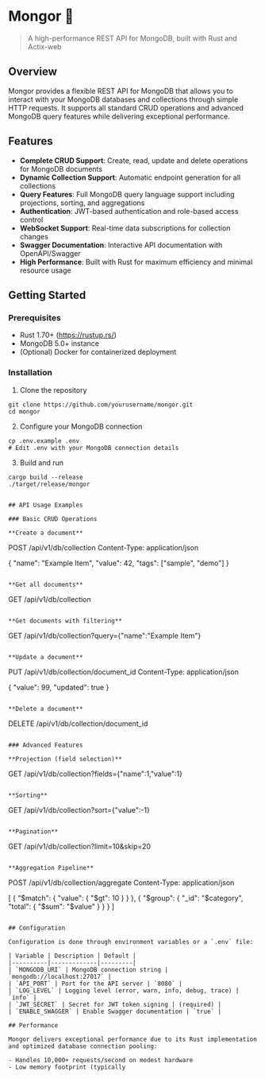 # Mongor 🚀

> A high-performance REST API for MongoDB, built with Rust and Actix-web

## Overview

Mongor provides a flexible REST API for MongoDB that allows you to interact with your MongoDB databases and collections through simple HTTP requests. It supports all standard CRUD operations and advanced MongoDB query features while delivering exceptional performance.

## Features

- **Complete CRUD Support**: Create, read, update and delete operations for MongoDB documents
- **Dynamic Collection Support**: Automatic endpoint generation for all collections
- **Query Features**: Full MongoDB query language support including projections, sorting, and aggregations
- **Authentication**: JWT-based authentication and role-based access control
- **WebSocket Support**: Real-time data subscriptions for collection changes
- **Swagger Documentation**: Interactive API documentation with OpenAPI/Swagger
- **High Performance**: Built with Rust for maximum efficiency and minimal resource usage

## Getting Started

### Prerequisites

- Rust 1.70+ (https://rustup.rs/)
- MongoDB 5.0+ instance
- (Optional) Docker for containerized deployment

### Installation

1. Clone the repository
```
git clone https://github.com/yourusername/mongor.git
cd mongor
```

2. Configure your MongoDB connection
```
cp .env.example .env
# Edit .env with your MongoDB connection details
```

3. Build and run
```
cargo build --release
./target/release/mongor
```

```

## API Usage Examples

### Basic CRUD Operations

**Create a document**
```
POST /api/v1/db/collection
Content-Type: application/json

{
  "name": "Example Item",
  "value": 42,
  "tags": ["sample", "demo"]
}
```

**Get all documents**
```
GET /api/v1/db/collection
```

**Get documents with filtering**
```
GET /api/v1/db/collection?query={"name":"Example Item"}
```

**Update a document**
```
PUT /api/v1/db/collection/document_id
Content-Type: application/json

{
  "value": 99,
  "updated": true
}
```

**Delete a document**
```
DELETE /api/v1/db/collection/document_id
```

### Advanced Features

**Projection (field selection)**
```
GET /api/v1/db/collection?fields={"name":1,"value":1}
```

**Sorting**
```
GET /api/v1/db/collection?sort={"value":-1}
```

**Pagination**
```
GET /api/v1/db/collection?limit=10&skip=20
```

**Aggregation Pipeline**
```
POST /api/v1/db/collection/aggregate
Content-Type: application/json

[
  { "$match": { "value": { "$gt": 10 } } },
  { "$group": { "_id": "$category", "total": { "$sum": "$value" } } }
]
```

## Configuration

Configuration is done through environment variables or a `.env` file:

| Variable | Description | Default |
|----------|-------------|---------|
| `MONGODB_URI` | MongoDB connection string | `mongodb://localhost:27017` |
| `API_PORT` | Port for the API server | `8080` |
| `LOG_LEVEL` | Logging level (error, warn, info, debug, trace) | `info` |
| `JWT_SECRET` | Secret for JWT token signing | (required) |
| `ENABLE_SWAGGER` | Enable Swagger documentation | `true` |

## Performance

Mongor delivers exceptional performance due to its Rust implementation and optimized database connection pooling:

- Handles 10,000+ requests/second on modest hardware
- Low memory footprint (typically
